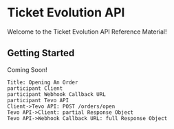 # Ticket Evolution API

Welcome to the Ticket Evolution API Reference Material!

## Getting Started

Coming Soon!


``` sequence-hand
Title: Opening An Order
participant Client
participant Webhook Callback URL
participant Tevo API
Client->Tevo API: POST /orders/open
Tevo API->Client: partial Response Object
Tevo API->Webhook Callback URL: full Response Object
```

<!-- toc -->


